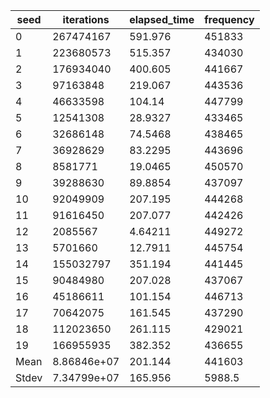 | seed | iterations | elapsed_time | frequency | 
| ---- | ---- | ---- | ---- | 
|0|267474167|591.976|451833| 
|1|223680573|515.357|434030| 
|2|176934040|400.605|441667| 
|3|97163848|219.067|443536| 
|4|46633598|104.14|447799| 
|5|12541308|28.9327|433465| 
|6|32686148|74.5468|438465| 
|7|36928629|83.2295|443696| 
|8|8581771|19.0465|450570| 
|9|39288630|89.8854|437097| 
|10|92049909|207.195|444268| 
|11|91616450|207.077|442426| 
|12|2085567|4.64211|449272| 
|13|5701660|12.7911|445754| 
|14|155032797|351.194|441445| 
|15|90484980|207.028|437067| 
|16|45186611|101.154|446713| 
|17|70642075|161.545|437290| 
|18|112023650|261.115|429021| 
|19|166955935|382.352|436655| 
|Mean|8.86846e+07|201.144|441603| 
|Stdev|7.34799e+07|165.956|5988.5| 
